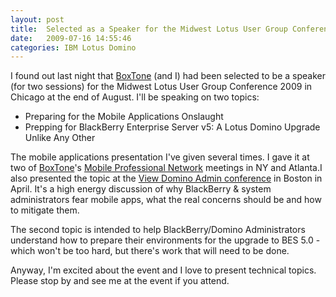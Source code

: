 ```yaml
---
layout: post
title:  Selected as a Speaker for the Midwest Lotus User Group Conference 2009
date:   2009-07-16 14:55:46
categories: IBM Lotus Domino
---
```

I found out last night that [BoxTone](http://www.boxtone.com "BoxTone") (and I) had been selected to be a speaker (for two sessions) for the Midwest Lotus User Group Conference 2009 in Chicago at the end of August. I'll be speaking on two topics:

*   Preparing for the Mobile Applications Onslaught
*   Prepping for BlackBerry Enterprise Server v5: A Lotus Domino Upgrade Unlike Any Other

The mobile applications presentation I've given several times. I gave it at two of [BoxTone](http://www.boxtone.com)'s [Mobile Professional Network](http://www.mobileprofessionalnetwork.org/) meetings in NY and Atlanta.I also presented the topic at the [View Domino Admin conference](http://www.viewadmin2010.com/) in Boston in April. It's a high energy discussion of why BlackBerry & system administrators fear mobile apps, what the real concerns should be and how to mitigate them.

The second topic is intended to help BlackBerry/Domino Administrators understand how to prepare their environments for the upgrade to BES 5.0 - which won't be too hard, but there's work that will need to be done.

Anyway, I'm excited about the event and I love to present technical topics. Please stop by and see me at the event if you attend.